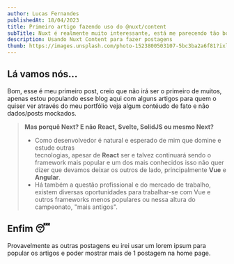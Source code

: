 ```yaml
---
author: Lucas Fernandes
publishedAt: 18/04/2023
title: Primeiro artigo fazendo uso do @nuxt/content
subTitle: Nuxt é realmente muito interessante, está me parecendo tão bom quanto React...
description: Usando Nuxt Content para fazer postagens
thumb: https://images.unsplash.com/photo-1523800503107-5bc3ba2a6f81?ixlib=rb-4.0.3&ixid=MnwxMjA3fDB8MHxwaG90by1wYWdlfHx8fGVufDB8fHx8&auto=format&fit=crop&w=880&q=80
---
```


<h2>Lá vamos nós...</h2>

Bom, esse é meu primeiro post, creio que não irá ser o primeiro de muitos, apenas estou populando esse blog aqui com alguns artigos para quem o quiser ver através do meu portfólio veja algum contéudo de fato e não dados/posts mockados.

> **Mas porquê Next? E não React, Svelte, SolidJS ou mesmo Next?**
>
>   - Como desenvolvedor é natural e esperado de mim que domine e estude outras         
    tecnologias, apesar de **React** ser e talvez continuará sendo o framework mais popular e um dos mais conhecidos isso não quer dizer que devamos deixar os outros de lado,  principalmente **Vue** e **Angular**.
>   - Há também a questão profissional e do mercado de trabalho, existem diversas 
    oportunidades para trabalhar-se com Vue e outros frameworks menos populares ou nessa altura do campeonato, "mais antigos".
>

<h2>Enfim 😴</h2>

Provavelmente as outras postagens eu irei usar um lorem ipsum para popular os artigos e poder mostrar mais de 1 postagem na home page.
